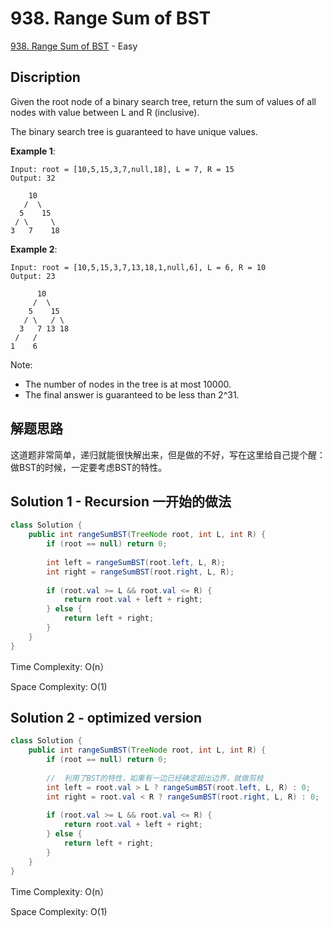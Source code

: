 # 938. Range Sum of BST

[938. Range Sum of BST](https://leetcode.com/problems/range-sum-of-bst/) - Easy

## Discription
Given the root node of a binary search tree, return the sum of values of all nodes with value between L and R (inclusive).

The binary search tree is guaranteed to have unique values.

**Example 1**:

    Input: root = [10,5,15,3,7,null,18], L = 7, R = 15
    Output: 32
    
        10
       /  \
      5    15
     / \     \
    3   7    18 
   
**Example 2**:

    Input: root = [10,5,15,3,7,13,18,1,null,6], L = 6, R = 10
    Output: 23
    
          10
         /  \
        5    15
       / \   / \
      3   7 13 18 
     /   /
    1    6

Note:

+ The number of nodes in the tree is at most 10000.
+ The final answer is guaranteed to be less than 2^31.
    
## 解题思路
这道题非常简单，递归就能很快解出来，但是做的不好，写在这里给自己提个醒：做BST的时候，一定要考虑BST的特性。

## Solution 1 - Recursion 一开始的做法
```java
class Solution {
    public int rangeSumBST(TreeNode root, int L, int R) {
        if (root == null) return 0;
        
        int left = rangeSumBST(root.left, L, R);
        int right = rangeSumBST(root.right, L, R);
        
        if (root.val >= L && root.val <= R) {
            return root.val + left + right;
        } else {
            return left + right;
        }
    }
}
```
Time Complexity: O(n）

Space Complexity: O(1)

## Solution 2 - optimized version
```java
class Solution {
    public int rangeSumBST(TreeNode root, int L, int R) {
        if (root == null) return 0;
        
        //  利用了BST的特性，如果有一边已经确定超出边界，就做剪枝
        int left = root.val > L ? rangeSumBST(root.left, L, R) : 0;
        int right = root.val < R ? rangeSumBST(root.right, L, R) : 0;
        
        if (root.val >= L && root.val <= R) {
            return root.val + left + right;
        } else {
            return left + right;
        }
    }
}
```
Time Complexity: O(n）

Space Complexity: O(1)


